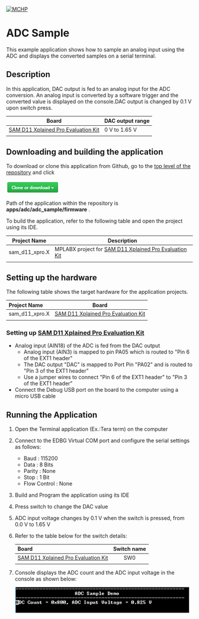 [![MCHP](https://www.microchip.com/ResourcePackages/Microchip/assets/dist/images/logo.png)](https://www.microchip.com)

# ADC Sample

This example application shows how to sample an analog input using the ADC and displays the converted samples on a serial terminal.

## Description

In this application, DAC output is fed to an analog input for the ADC conversion. An analog input is converted by a software trigger and the converted value is displayed on the console.DAC output is changed by 0.1 V upon switch press.

| Board | DAC output range|
| ----- | --------------- |
| [SAM D11 Xplained Pro Evaluation Kit](https://www.microchip.com/developmenttools/ProductDetails/atsamd11-xpro) | 0 V to 1.65 V |
|||

## Downloading and building the application

To download or clone this application from Github, go to the [top level of the repository](https://github.com/Microchip-MPLAB-Harmony/csp_apps_sam_d11) and click

![clone](../../../docs/images/clone.png)

Path of the application within the repository is **apps/adc/adc_sample/firmware** .

To build the application, refer to the following table and open the project using its IDE.

| Project Name      | Description                                    |
| ----------------- | ---------------------------------------------- |
| sam_d11_xpro.X | MPLABX project for [SAM D11 Xplained Pro Evaluation Kit](https://www.microchip.com/developmenttools/ProductDetails/atsamd11-xpro) |
|||

## Setting up the hardware

The following table shows the target hardware for the application projects.

| Project Name| Board|
|:---------|:---------:|
| sam_d11_xpro.X | [SAM D11 Xplained Pro Evaluation Kit](https://www.microchip.com/developmenttools/ProductDetails/atsamd11-xpro)
|||

### Setting up [SAM D11 Xplained Pro Evaluation Kit](https://www.microchip.com/developmenttools/ProductDetails/atsamd11-xpro)

- Analog input (AIN18) of the ADC is fed from the DAC output
  - Analog input (AIN3) is mapped to pin PA05 which is routed to "Pin 6 of the EXT1 header"
  - The DAC output "DAC" is mapped to Port Pin "PA02" and is routed to "Pin 3 of the EXT1 header"
  - Use a jumper wires to connect "Pin 6 of the EXT1 header" to "Pin 3 of the EXT1 header"
- Connect the Debug USB port on the board to the computer using a micro USB cable

## Running the Application

1. Open the Terminal application (Ex.:Tera term) on the computer
2. Connect to the EDBG Virtual COM port and configure the serial settings as follows:
    - Baud : 115200
    - Data : 8 Bits
    - Parity : None
    - Stop : 1 Bit
    - Flow Control : None
3. Build and Program the application using its IDE
4. Press switch to change the DAC value
5. ADC input voltage changes by 0.1 V when the switch is pressed, from 0.0 V to 1.65 V
6. Refer to the table below for the switch details:

    | Board| Switch name |
    |:---------|:---------:|
    | [SAM D11 Xplained Pro Evaluation Kit](https://www.microchip.com/developmenttools/ProductDetails/atsamd11-xpro)    | SW0|
    |||

7. Console displays the ADC count and the ADC input voltage in the console as shown below:

    ![output](images/output_adc_sample.png)
